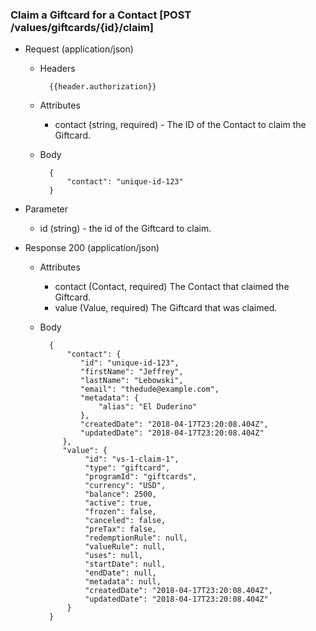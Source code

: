 ### Claim a Giftcard for a Contact [POST /values/giftcards/{id}/claim]

+ Request (application/json)
     + Headers
     
             {{header.authorization}}
 
     + Attributes
         + contact (string, required) - The ID of the Contact to claim the Giftcard.
         
     + Body
     
             {
                 "contact": "unique-id-123"
             }

+ Parameter
    + id (string) - the id of the Giftcard to claim.

+ Response 200 (application/json)
    + Attributes
        + contact (Contact, required) The Contact that claimed the Giftcard.
        + value (Value, required) The Giftcard that was claimed.

    + Body

            {
                "contact": {
                   "id": "unique-id-123",
                   "firstName": "Jeffrey",
                   "lastName": "Lebowski",
                   "email": "thedude@example.com",
                   "metadata": {
                       "alias": "El Duderino"
                   },
                   "createdDate": "2018-04-17T23:20:08.404Z",
                   "updatedDate": "2018-04-17T23:20:08.404Z"
               },
               "value": {
                    "id": "vs-1-claim-1",
                    "type": "giftcard",
                    "programId": "giftcards",
                    "currency": "USD",
                    "balance": 2500,
                    "active": true,
                    "frozen": false,
                    "canceled": false,
                    "preTax": false,
                    "redemptionRule": null,
                    "valueRule": null,
                    "uses": null,
                    "startDate": null,
                    "endDate": null,
                    "metadata": null,
                    "createdDate": "2018-04-17T23:20:08.404Z",
                    "updatedDate": "2018-04-17T23:20:08.404Z"
                }
            }
